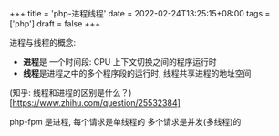 +++
title = 'php-进程线程'
date = 2022-02-24T13:25:15+08:00
tags = ['php']
draft = false
+++

进程与线程的概念: 
- **进程**是 一个时间段: CPU 上下文切换之间的程序运行时
- **线程**是进程之中的多个程序段的运行时, 线程共享进程的地址空间

(知乎: 线程和进程的区别是什么？)[https://www.zhihu.com/question/25532384]


php-fpm 是进程,
每个请求是单线程的
多个请求是并发(多线程)的
